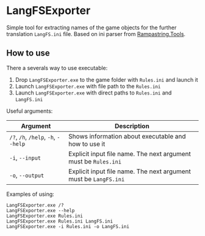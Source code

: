 # LangFSExporter
Simple tool for extracting names of the game objects for the further translation `LangFS.ini` file. Based on ini parser from [Rampastring.Tools](https://github.com/Rampastring/Rampastring.Tools/releases).
## How to use
There a severals way to use executable:
1. Drop `LangFSExporter.exe` to the game folder with `Rules.ini` and launch it
2. Launch `LangFSExporter.exe` with file path to the `Rules.ini`
3. Launch `LangFSExporter.exe` with direct paths to `Rules.ini` and `LangFS.ini`

Useful arguments:

| Argument | Description |
|----------|-------------|
| `/?`, `/h`, `/help`, `-h`, `--help` | Shows information about executable and how to use it |
| `-i`, `--input` | Explicit input file name. The next argument must be `Rules.ini` |
| `-o`, `--output` | Explicit input file name. The next argument must be `LangFS.ini` |

Examples of using:
```batch
LangFSExporter.exe /?
LangFSExporter.exe --help
LangFSExporter.exe Rules.ini
LangFSExporter.exe Rules.ini LangFS.ini
LangFSExporter.exe -i Rules.ini -o LangFS.ini
```
